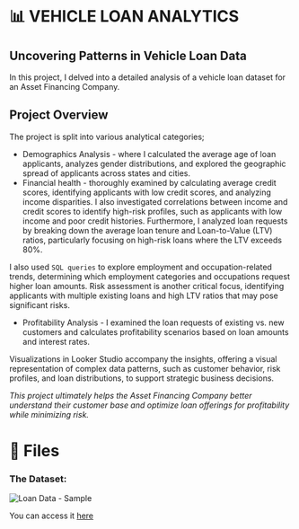 # 📊 VEHICLE LOAN ANALYTICS
## Uncovering Patterns in Vehicle Loan Data
In this project, I delved into a detailed analysis of a vehicle loan dataset for an Asset Financing Company.

## Project Overview
The project is split into various analytical categories;
- Demographics Analysis - where I calculated the average age of loan applicants, analyzes gender distributions, and explored the geographic spread of applicants across states and cities.
- Financial health - thoroughly examined by calculating average credit scores, identifying applicants with low credit scores, and analyzing income disparities.
I also investigated correlations between income and credit scores to identify high-risk profiles, such as applicants with low income and poor credit histories.
Furthermore, I analyzed loan requests by breaking down the average loan tenure and Loan-to-Value (LTV) ratios, particularly focusing on high-risk loans where the LTV exceeds 80%.

I also used `SQL queries` to explore employment and occupation-related trends, determining which employment categories and occupations request higher loan amounts.
Risk assessment is another critical focus, identifying applicants with multiple existing loans and high LTV ratios that may pose significant risks.

- Profitability Analysis - I examined the loan requests of existing vs. new customers and calculates profitability scenarios based on loan amounts and interest rates.

Visualizations in Looker Studio accompany the insights, offering a visual representation of complex data patterns, such as customer behavior, risk profiles, and loan distributions, to support strategic business decisions.

*This project ultimately helps the Asset Financing Company better understand their customer base and optimize loan offerings for profitability while minimizing risk.*

# 📁 Files
### The Dataset:
![Loan Data - Sample](https://github.com/user-attachments/assets/6b1f1212-aae8-4796-9398-97ae4987e6b9)

You can access it [here](https://storage.cloud.google.com/vehicle_loan_data/Vehicle%20Loan%20Dataset.csv)

